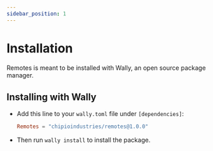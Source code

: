 ```yaml
---
sidebar_position: 1
---
```


# Installation

Remotes is meant to be installed with Wally, an open source package manager.

## Installing with Wally

* Add this line to your `wally.toml` file under `[dependencies]`:

	```toml
	Remotes = "chipioindustries/remotes@1.0.0"
	```

* Then run `wally install` to install the package.
